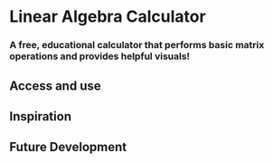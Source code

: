 # Linear Algebra Calculator

### A free, educational calculator that performs basic matrix operations and provides helpful visuals!

## Access and use

## Inspiration

## Future Development